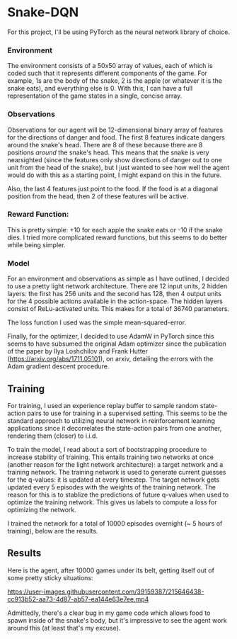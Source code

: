 # Snake-DQN

For this project, I'll be using PyTorch as the neural network library of choice.

### Environment

The environment consists of a 50x50 array of values, each of which is coded such that it represents different components of the game. For example, 1s are the body of the snake, 2 is the apple (or whatever it is the snake eats), and everything else is 0. With this, I can have a full representation of the game states in a single, concise array.

### Observations

Observations for our agent will be 12-dimensional binary array of features for the directions of danger and food. The first 8 features indicate dangers around the snake's head. There are 8 of these because there are 8 positions *around* the snake's head. This means that the snake is very nearsighted (since the features only show directions of danger out to one unit from the head of the snake), but I just wanted to see how well the agent would do with this as a starting point, I might expand on this in the future. 

Also, the last 4 features just point to the food. If the food is at a diagonal position from the head, then 2 of these features will be active.

### Reward Function:

This is pretty simple: +10 for each apple the snake eats or -10 if the snake dies. I tried more complicated reward functions, but this seems to do better while being simpler.

### Model

For an environment and observations as simple as I have outlined, I decided to use a pretty light network architecture. There are 12 input units, 2 hidden layers: the first has 256 units and the second has 128, then 4 output units for the 4 possible actions available in the action-space. The hidden layers consist of ReLu-activated units. This makes for a total of 36740 parameters. 

The loss function I used was the simple mean-squared-error. 

Finally, for the optimizer, I decided to use AdamW in PyTorch since this seems to have subsumed the original Adam optimizer since the publication of the paper by Ilya Loshchilov and Frank Hutter (https://arxiv.org/abs/1711.05101), on arxiv, detailing the errors with the Adam gradient descent procedure.

## Training

For training, I used an experience replay buffer to sample random state-action pairs to use for training in a supervised setting. This seems to be the standard approach to utilizing neural network in reinforcement learning applications since it decorrelates the state-action pairs from one another, rendering them (closer) to i.i.d.

To train the model, I read about a sort of bootstrapping procedure to increase stability of training. This entails training two networks at once (another reason for the light network architecture): a target network and a training network. The training network is used to generate current guesses for the q-values: it is updated at every timestep. The target network gets updated every 5 episodes with the weights of the training network. The reason for this is to stablize the predictions of future q-values when used to optimize the training network. This gives us labels to compute a loss for optimizing the network.

I trained the network for a total of 10000 episodes overnight (~ 5 hours of training), below are the results.

## Results

Here is the agent, after 10000 games under its belt, getting itself out of some pretty sticky situations:


https://user-images.githubusercontent.com/39159387/215646438-cc913b52-aa73-4d87-ab57-ea144e63e7ee.mp4


Admittedly, there's a clear bug in my game code which allows food to spawn inside of the snake's body, but it's impressive to see the agent work around this (at least that's my excuse).
